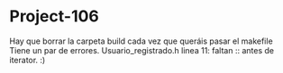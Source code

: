 # Project-106

Hay que borrar la carpeta build cada vez que queráis pasar el makefile
 Tiene un par de errores. Usuario_registrado.h linea 11: faltan :: antes de iterator.
 :)
